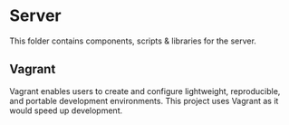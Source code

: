 # Server
This folder contains components, scripts & libraries for the server.

## Vagrant
Vagrant enables users to create and configure lightweight, reproducible, and portable development environments. This project uses Vagrant as it would speed up development.